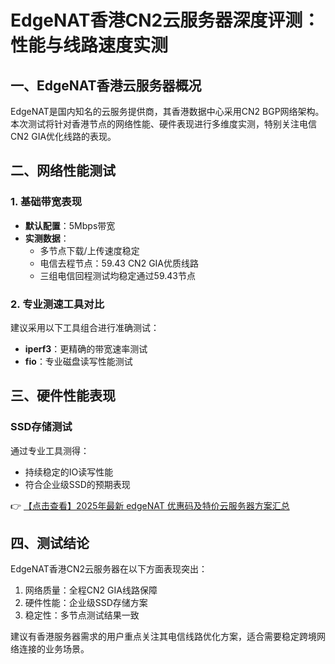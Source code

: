 # EdgeNAT香港CN2云服务器深度评测：性能与线路速度实测

## 一、EdgeNAT香港云服务器概况
EdgeNAT是国内知名的云服务提供商，其香港数据中心采用CN2 BGP网络架构。本次测试将针对香港节点的网络性能、硬件表现进行多维度实测，特别关注电信CN2 GIA优化线路的表现。

## 二、网络性能测试
### 1. 基础带宽表现
- **默认配置**：5Mbps带宽
- **实测数据**：
  - 多节点下载/上传速度稳定
  - 电信去程节点：59.43 CN2 GIA优质线路
  - 三组电信回程测试均稳定通过59.43节点

### 2. 专业测速工具对比
建议采用以下工具组合进行准确测试：
- **iperf3**：更精确的带宽速率测试
- **fio**：专业磁盘读写性能测试

## 三、硬件性能表现
### SSD存储测试
通过专业工具测得：
- 持续稳定的IO读写性能
- 符合企业级SSD的预期表现

👉 [【点击查看】2025年最新 edgeNAT 优惠码及特价云服务器方案汇总](https://bit.ly/edgenat)

## 四、测试结论
EdgeNAT香港CN2云服务器在以下方面表现突出：
1. 网络质量：全程CN2 GIA线路保障
2. 硬件性能：企业级SSD存储方案
3. 稳定性：多节点测试结果一致

建议有香港服务器需求的用户重点关注其电信线路优化方案，适合需要稳定跨境网络连接的业务场景。